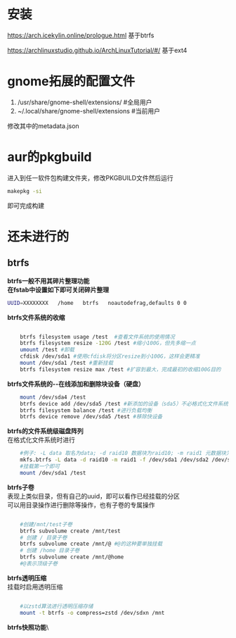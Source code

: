 # 安装

https://arch.icekylin.online/prologue.html  基于btrfs
 
https://archlinuxstudio.github.io/ArchLinuxTutorial/#/  基于ext4

# gnome拓展的配置文件

1. /usr/share/gnome-shell/extensions/  #全局用户
2. ~/.local/share/gnome-shell/extensions #当前用户

修改其中的metadata.json

# aur的pkgbuild

进入到任一软件包构建文件夹，修改PKGBUILD文件然后运行
```bash
makepkg -si
```
即可完成构建

# 还未进行的

## btrfs
**btrfs一般不用其碎片整理功能\
在fstab中设置如下即可关闭碎片整理**
```bash
UUID=XXXXXXXX   /home   btrfs   noautodefrag,defaults 0 0
```
**btrfs文件系统的收缩**
```bash

    btrfs filesystem usage /test  #查看文件系统的使用情况
    btrfs filesystem resize -120G /test #缩小100G，但先多缩一点
    umount /test #卸载
    cfdisk /dev/sda1 #使用cfdisk将分区resize到小100G，这样会更精准
    mount /dev/sda1 /test #重新挂载
    btrfs filesystem resize max /test #扩容到最大，完成最初的收缩100G目的

```
**btrfs文件系统的--在线添加和删除块设备（硬盘）**
```bash
    mount /dev/sda4 /test
    btrfs device add /dev/sda5 /test #新添加的设备（sda5）不必格式化文件系统，只要类型是linux filesystem即可
    btrfs filesystem balance /test #进行负载均衡
    btrfs device remove /dev/sda5 /test #移除快设备
```
**btrfs的文件系统级磁盘阵列**\
在格式化文件系统时进行
```bash
    #例子: -L data 取名为data; -d raid10 数据块为raid10; -m raid1 元数据块为raid1(一般和数据块相同即可); -f 选取相应的分区
    mkfs.btrfs -L data -d raid10 -m raid1 -f /dev/sda1 /dev/sda2 /dev/sda3
    #挂载第一个即可
    mount /dev/sda1 /test
```
**btrfs子卷**\
表现上类似目录，但有自己的uuid，即可以看作已经挂载的分区\
可以用目录操作进行删除等操作，也有子卷的专属操作
```bash

    #创建/mnt/test子卷
    btrfs subvolume create /mnt/test
    # 创建 / 目录子卷
    btrfs subvolume create /mnt/@ #@的这种要单独挂载
    # 创建 /home 目录子卷
    btrfs subvolume create /mnt/@home 
    #@表示顶级子卷
```
**btrfs透明压缩**\
挂载时启用透明压缩
```bash

    #以zstd算法进行透明压缩存储
    mount -t btrfs -o compress=zstd /dev/sdxn /mnt
```
**btrfs快照功能**\

